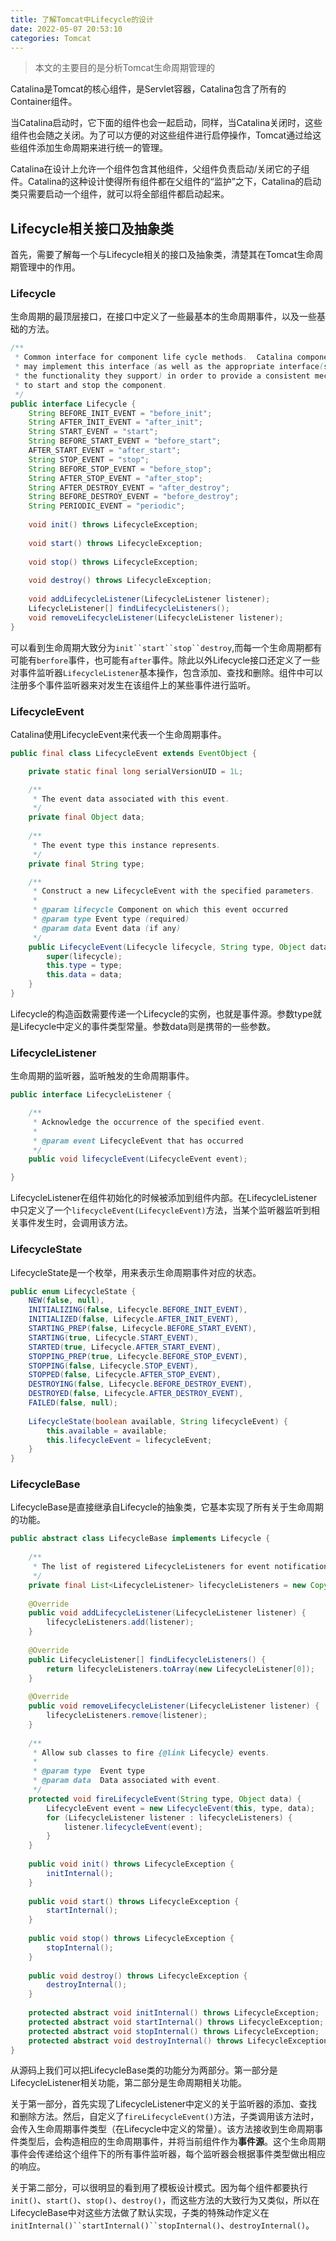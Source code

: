 ```yaml
---
title: 了解Tomcat中Lifecycle的设计
date: 2022-05-07 20:53:10
categories: Tomcat
---
```


> 本文的主要目的是分析Tomcat生命周期管理的


Catalina是Tomcat的核心组件，是Servlet容器，Catalina包含了所有的Container组件。

当Catalina启动时，它下面的组件也会一起启动，同样，当Catalina关闭时，这些组件也会随之关闭。为了可以方便的对这些组件进行启停操作，Tomcat通过给这些组件添加生命周期来进行统一的管理。

Catalina在设计上允许一个组件包含其他组件，父组件负责启动/关闭它的子组件。Catalina的这种设计使得所有组件都在父组件的“监护”之下，Catalina的启动类只需要启动一个组件，就可以将全部组件都启动起来。

## Lifecycle相关接口及抽象类
首先，需要了解每一个与Lifecycle相关的接口及抽象类，清楚其在Tomcat生命周期管理中的作用。
### Lifecycle
生命周期的最顶层接口，在接口中定义了一些最基本的生命周期事件，以及一些基础的方法。
```java
/**
 * Common interface for component life cycle methods.  Catalina components
 * may implement this interface (as well as the appropriate interface(s) for
 * the functionality they support) in order to provide a consistent mechanism
 * to start and stop the component.
 */
public interface Lifecycle {
    String BEFORE_INIT_EVENT = "before_init";
    String AFTER_INIT_EVENT = "after_init";
    String START_EVENT = "start";
    String BEFORE_START_EVENT = "before_start";
    AFTER_START_EVENT = "after_start";
    String STOP_EVENT = "stop";
    String BEFORE_STOP_EVENT = "before_stop";
    String AFTER_STOP_EVENT = "after_stop";
    String AFTER_DESTROY_EVENT = "after_destroy";
    String BEFORE_DESTROY_EVENT = "before_destroy";
    String PERIODIC_EVENT = "periodic";
    
    void init() throws LifecycleException;
    
    void start() throws LifecycleException;
    
    void stop() throws LifecycleException;
    
    void destroy() throws LifecycleException;
    
    void addLifecycleListener(LifecycleListener listener);
    LifecycleListener[] findLifecycleListeners();
    void removeLifecycleListener(LifecycleListener listener);
}
```
可以看到生命周期大致分为`init``start``stop``destroy`,而每一个生命周期都有可能有`berfore`事件，也可能有`after`事件。除此以外Lifecycle接口还定义了一些对事件监听器`LifecycleListener`基本操作，包含添加、查找和删除。组件中可以注册多个事件监听器来对发生在该组件上的某些事件进行监听。

### LifecycleEvent
Catalina使用LifecycleEvent来代表一个生命周期事件。
```java
public final class LifecycleEvent extends EventObject {

    private static final long serialVersionUID = 1L;

    /**
     * The event data associated with this event.
     */
    private final Object data;
    
    /**
     * The event type this instance represents.
     */
    private final String type;

    /**
     * Construct a new LifecycleEvent with the specified parameters.
     *
     * @param lifecycle Component on which this event occurred
     * @param type Event type (required)
     * @param data Event data (if any)
     */
    public LifecycleEvent(Lifecycle lifecycle, String type, Object data) {
        super(lifecycle);
        this.type = type;
        this.data = data;
    }
}
```
Lifecycle的构造函数需要传递一个Lifecycle的实例，也就是事件源。参数type就是Lifecycle中定义的事件类型常量。参数data则是携带的一些参数。

### LifecycleListener
生命周期的监听器，监听触发的生命周期事件。
```java
public interface LifecycleListener {

    /**
     * Acknowledge the occurrence of the specified event.
     *
     * @param event LifecycleEvent that has occurred
     */
    public void lifecycleEvent(LifecycleEvent event);

}
```
LifecycleListener在组件初始化的时候被添加到组件内部。在LifecycleListener中只定义了一个`lifecycleEvent(LifecycleEvent)`方法，当某个监听器监听到相关事件发生时，会调用该方法。

### LifecycleState
LifecycleState是一个枚举，用来表示生命周期事件对应的状态。
```java
public enum LifecycleState {
    NEW(false, null),
    INITIALIZING(false, Lifecycle.BEFORE_INIT_EVENT),
    INITIALIZED(false, Lifecycle.AFTER_INIT_EVENT),
    STARTING_PREP(false, Lifecycle.BEFORE_START_EVENT),
    STARTING(true, Lifecycle.START_EVENT),
    STARTED(true, Lifecycle.AFTER_START_EVENT),
    STOPPING_PREP(true, Lifecycle.BEFORE_STOP_EVENT),
    STOPPING(false, Lifecycle.STOP_EVENT),
    STOPPED(false, Lifecycle.AFTER_STOP_EVENT),
    DESTROYING(false, Lifecycle.BEFORE_DESTROY_EVENT),
    DESTROYED(false, Lifecycle.AFTER_DESTROY_EVENT),
    FAILED(false, null);
    
    LifecycleState(boolean available, String lifecycleEvent) {
        this.available = available;
        this.lifecycleEvent = lifecycleEvent;
    }
}
```

### LifecycleBase
LifecycleBase是直接继承自Lifecycle的抽象类，它基本实现了所有关于生命周期的功能。
```java
public abstract class LifecycleBase implements Lifecycle {
    
    /**
     * The list of registered LifecycleListeners for event notifications.
     */
    private final List<LifecycleListener> lifecycleListeners = new CopyOnWriteArrayList<>();
    
    @Override
    public void addLifecycleListener(LifecycleListener listener) {
        lifecycleListeners.add(listener);
    }
    
    @Override
    public LifecycleListener[] findLifecycleListeners() {
        return lifecycleListeners.toArray(new LifecycleListener[0]);
    }
    
    @Override
    public void removeLifecycleListener(LifecycleListener listener) {
        lifecycleListeners.remove(listener);
    }
    
    /**
     * Allow sub classes to fire {@link Lifecycle} events.
     *
     * @param type  Event type
     * @param data  Data associated with event.
     */
    protected void fireLifecycleEvent(String type, Object data) {
        LifecycleEvent event = new LifecycleEvent(this, type, data);
        for (LifecycleListener listener : lifecycleListeners) {
            listener.lifecycleEvent(event);
        }
    }
    
    public void init() throws LifecycleException {
        initInternal();
    }
    
    public void start() throws LifecycleException {
        startInternal();
    }
    
    public void stop() throws LifecycleException {
        stopInternal();
    }
    
    public void destroy() throws LifecycleException {
        destroyInternal();
    }
    
    protected abstract void initInternal() throws LifecycleException;
    protected abstract void startInternal() throws LifecycleException;
    protected abstract void stopInternal() throws LifecycleException;
    protected abstract void destroyInternal() throws LifecycleException;
}
```
从源码上我们可以把LifecycleBase类的功能分为两部分。第一部分是LifecycleListener相关功能，第二部分是生命周期相关功能。

关于第一部分，首先实现了LifecycleListener中定义的关于监听器的添加、查找和删除方法。然后，自定义了`fireLifecycleEvent()`方法，子类调用该方法时，会传入生命周期事件类型（在Lifecycle中定义的常量）。该方法接收到生命周期事件类型后，会构造相应的生命周期事件，并将当前组件作为**事件源**。这个生命周期事件会传递给这个组件下的所有事件监听器，每个监听器会根据事件类型做出相应的响应。

关于第二部分，可以很明显的看到用了模板设计模式。因为每个组件都要执行`init()`、`start()`、`stop()`、`destroy()`，而这些方法的大致行为又类似，所以在LifecycleBase中对这些方法做了默认实现，子类的特殊动作定义在`initInternal()``startInternal()``stopInternal()`、`destroyInternal()`。
